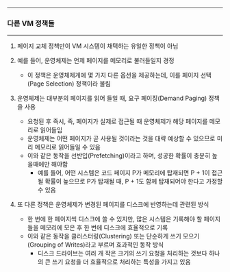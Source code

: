 -----
### 다른 VM 정책들
-----
1. 페이지 교체 정책만이 VM 시스템이 채택하는 유일한 정책이 아님
2. 예를 들어, 운영체제는 언제 페이지를 메모리로 불러들일지 경정
   - 이 정책은 운영체제게에 몇 가지 다른 옵션을 제공하는데, 이를 페이지 선택(Page Selection) 정책이라 불림

3. 운영체제는 대부분의 페이지를 읽어 들일 때, 요구 페이징(Demand Paging) 정책을 사용
   - 요청된 후 즉시, 즉, 페이지가 실제로 접근될 때 운영체제가 해당 페이지를 메모리로 읽어들임
   - 운영체제는 어떤 페이지가 곧 사용될 것이라는 것을 대략 예상할 수 있으므로 미리 메모리로 읽어들일 수 있음
   - 이와 같은 동작을 선반입(Prefetching)이라고 하며, 성공한 확률이 충분히 높을때에만 해야함
     + 예를 들어, 어떤 시스템은 코드 페이지 P가 메모리에 탑재되면 P + 1이 접근될 확률이 높으므로 P가 탑재될 때, P + 1도 함께 탑재되어야 한다고 가정할 수 있음

4. 또 다른 정책은 운영체제가 변경된 페이지를 디스크에 반영하는데 관련된 방식
   - 한 번에 한 페이지씩 디스크에 쓸 수 있지만, 많은 시스템은 기록해야 할 페이지들을 메모리에 모은 후 한 번에 디스크에 효율적으로 기록
   - 이와 같은 동작을 클러스터링(Clustering) 또는 단순하게 쓰기 모으기(Grouping of Writes)라고 부르며 효과적인 동작 방식
     + 디스크 드라이브는 여러 개 작은 크기의 쓰기 요청을 처리하는 것보다 하나의 큰 쓰기 요청을 더 효율적으로 처리하는 특성을 가지고 있음
